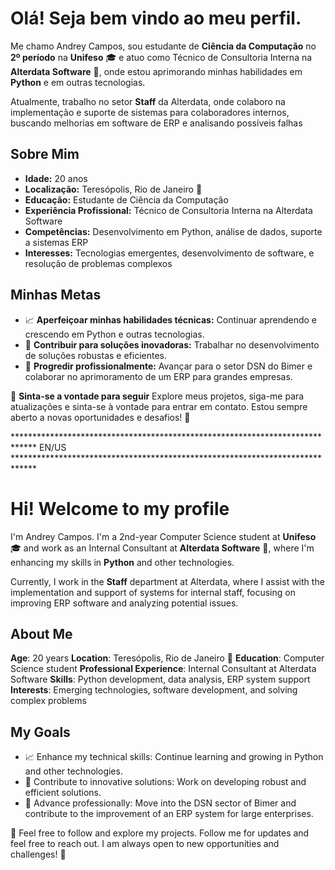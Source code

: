# Olá! Seja bem vindo ao meu perfil.

Me chamo Andrey Campos, sou estudante de **Ciência da Computação** no **2º período** na **Unifeso** 🎓 e atuo como Técnico de Consultoria Interna na **Alterdata Software** 💼, onde estou aprimorando minhas habilidades em **Python** e em outras tecnologias.

Atualmente, trabalho no setor **Staff** da Alterdata, onde colaboro na implementação e suporte de sistemas para colaboradores internos, buscando melhorias em software de ERP e analisando possíveis falhas 

## Sobre Mim
- **Idade:** 20 anos
- **Localização:** Teresópolis, Rio de Janeiro 🌴
- **Educação:** Estudante de Ciência da Computação
- **Experiência Profissional:** Técnico de Consultoria Interna na Alterdata Software
- **Competências:** Desenvolvimento em Python, análise de dados, suporte a sistemas ERP
- **Interesses:** Tecnologias emergentes, desenvolvimento de software, e resolução de problemas complexos

## Minhas Metas
- 📈 **Aperfeiçoar minhas habilidades técnicas:** Continuar aprendendo e crescendo em Python e outras tecnologias.
- 🌟 **Contribuir para soluções inovadoras:** Trabalhar no desenvolvimento de soluções robustas e eficientes.
- 🚀 **Progredir profissionalmente:** Avançar para o setor DSN do Bimer e colaborar no aprimoramento de um ERP para grandes empresas.

🔗 **Sinta-se a vontade para seguir** Explore meus projetos, siga-me para atualizações e sinta-se à vontade para entrar em contato. Estou sempre aberto a novas oportunidades e desafios! 🌟


***************************************************************************** EN/US *****************************************************************************

# Hi! Welcome to my profile
I'm Andrey Campos. I'm a 2nd-year Computer Science student at **Unifeso** 🎓 and work as an Internal Consultant at **Alterdata Software** 💼, where I'm enhancing my skills in **Python** and other technologies.

Currently, I work in the **Staff** department at Alterdata, where I assist with the implementation and support of systems for internal staff, focusing on improving ERP software and analyzing potential issues.

## About Me
**Age**: 20 years
**Location**: Teresópolis, Rio de Janeiro 🌴
**Education**: Computer Science student
**Professional Experience**: Internal Consultant at Alterdata Software
**Skills**: Python development, data analysis, ERP system support
**Interests**: Emerging technologies, software development, and solving complex problems

## My Goals
- 📈 Enhance my technical skills: Continue learning and growing in Python and other technologies.
- 🌟 Contribute to innovative solutions: Work on developing robust and efficient solutions.
- 🚀 Advance professionally: Move into the DSN sector of Bimer and contribute to the improvement of an ERP system for large enterprises.

🔗 Feel free to follow and explore my projects. Follow me for updates and feel free to reach out. I am always open to new opportunities and challenges! 🌟
